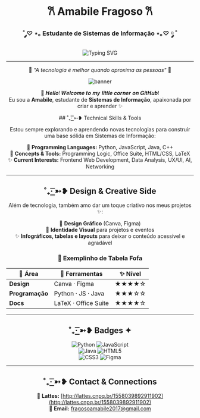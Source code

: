 <div align="center">

# 𐙚 Amabile Fragoso 𐙚   
### ˚ ༘♡ ⋆｡ Estudante de Sistemas de Informação ⋆｡♡ ༘ ˚

<img src="https://readme-typing-svg.herokuapp.com?font=Georgia&size=18&duration=2000&pause=100&color=ff8da2&center=true&vCenter=true&width=600&lines=Apaixonada+por+tecnologia+e+c%C3%B3digo;Explorando+o+universo+da+programa%C3%A7%C3%A3o;Sempre+em+busca+de+novos+desafios" alt="Typing SVG" />

---

🌸 *"A tecnologia é melhor quando aproxima as pessoas"* 🌸  

![banner](https://github.com/user-attachments/assets/643868aa-3033-4e10-b52b-7c18362ca98a)

💌 𝑯𝒆𝒍𝒍𝒐! 𝑾𝒆𝒍𝒄𝒐𝒎𝒆 𝒕𝒐 𝒎𝒚 𝒍𝒊𝒕𝒕𝒍𝒆 𝒄𝒐𝒓𝒏𝒆𝒓 𝒐𝒏 𝑮𝒊𝒕𝑯𝒖𝒃!  
Eu sou a **Amabile**, estudante de **Sistemas de Informação**, apaixonada por criar e aprender ✨  

</div>
<div align="center">
## ˚₊· ͟͟͞͞➳❥ Technical Skills & Tools  

Estou sempre explorando e aprendendo novas tecnologias para construir uma base sólida em Sistemas de Informação:  

🎀 **Programming Languages:** Python, JavaScript, Java, C++  
🌸 **Concepts & Tools:** Programming Logic, Office Suite, HTML/CSS, LaTeX  
✨ **Current Interests:** Frontend Web Development, Data Analysis, UX/UI, AI, Networking  

---

## ˚₊· ͟͟͞͞➳❥ Design & Creative Side  

Além de tecnologia, também amo dar um toque criativo nos meus projetos ✨:  

🎀 **Design Gráfico** (Canva, Figma)  
🌸 **Identidade Visual** para projetos e eventos  
✨ **Infográficos, tabelas e layouts** para deixar o conteúdo acessível e agradável  

### 🌷 Exemplinho de Tabela Fofa  

| 🌸 Área          | 🎀 Ferramentas        | ✨ Nível |
|------------------|-----------------------|---------|
| **Design**       | Canva · Figma         | ★★★★☆  |
| **Programação**  | Python · JS · Java    | ★★★☆☆  |
| **Docs**         | LaTeX · Office Suite  | ★★★★☆  |

---

## ˚₊· ͟͟͞͞➳❥ Badges ✦  

![Python](https://img.shields.io/badge/Python-ffb6c1?style=for-the-badge&logo=python&logoColor=white)  ![JavaScript](https://img.shields.io/badge/JavaScript-fcc5d8?style=for-the-badge&logo=javascript&logoColor=black)  
![Java](https://img.shields.io/badge/Java-ff8da2?style=for-the-badge&logo=coffeescript&logoColor=white)  ![HTML5](https://img.shields.io/badge/HTML5-ffcce1?style=for-the-badge&logo=html5&logoColor=black)  
![CSS3](https://img.shields.io/badge/CSS3-ff9ecb?style=for-the-badge&logo=css3&logoColor=white)  ![Figma](https://img.shields.io/badge/Figma-ffbcd9?style=for-the-badge&logo=figma&logoColor=black)  

---

## ˚₊· ͟͟͞͞➳❥ Contact & Connections  

📖 **Lattes:** [http://lattes.cnpq.br/1558039892911902](http://lattes.cnpq.br/1558039892911902)  
💌 **Email:** fragosoamabile2017@gmail.com  

</div>
